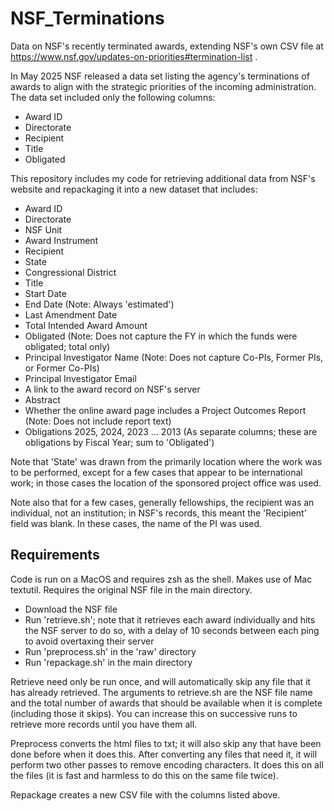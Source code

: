 # NSF_Terminations
Data on NSF's recently terminated awards, extending NSF's own CSV file at https://www.nsf.gov/updates-on-priorities#termination-list .

In May 2025 NSF released a data set listing the agency's terminations of awards to align with the strategic priorities of
the incoming administration. The data set included only the following columns:

- Award ID
- Directorate
- Recipient
- Title
- Obligated

This repository includes my code for retrieving additional data from NSF's website and repackaging it into a new dataset that includes:

- Award ID
- Directorate
- NSF Unit
- Award Instrument
- Recipient
- State
- Congressional District
- Title
- Start Date
- End Date (Note: Always 'estimated')
- Last Amendment Date
- Total Intended Award Amount
- Obligated (Note: Does not capture the FY in which the funds were obligated; total only)
- Principal Investigator Name (Note: Does not capture Co-PIs, Former PIs, or Former Co-PIs)
- Principal Investigator Email
- A link to the award record on NSF's server
- Abstract
- Whether the online award page includes a Project Outcomes Report (Note: Does not include report text)
- Obligations 2025, 2024, 2023 ... 2013 (As separate columns; these are obligations by Fiscal Year; sum to 'Obligated')

Note that 'State' was drawn from the primarily location where the work was to be performed, except for a few cases that appear to be international work; in those cases the location of the sponsored project office was used.

Note also that for a few cases, generally fellowships, the recipient was an individual, not an institution; in NSF's records, this meant the 'Recipient' field was blank. In these cases, the name of the PI was used.


## Requirements
Code is run on a MacOS and requires zsh as the shell. Makes use of Mac textutil. Requires the original NSF file in the main directory.

- Download the NSF file
- Run 'retrieve.sh'; note that it retrieves each award individually and hits the NSF server to do so, with a delay of 10 seconds between each ping to avoid overtaxing their server
- Run 'preprocess.sh' in the 'raw' directory
- Run 'repackage.sh' in the main directory

Retrieve need only be run once, and will automatically skip any file that it has already retrieved. The arguments to retrieve.sh are the NSF file name and the total number of awards that should be available when it is complete (including those it skips). You can increase this on successive runs to retrieve more records until you have them all.

Preprocess converts the html files to txt; it will also skip any that have been done before when it does this. After converting any files that need it, it will perform two other passes to remove encoding characters. It does this on all the files (it is fast and harmless to do this on the same file twice).

Repackage creates a new CSV file with the columns listed above.
